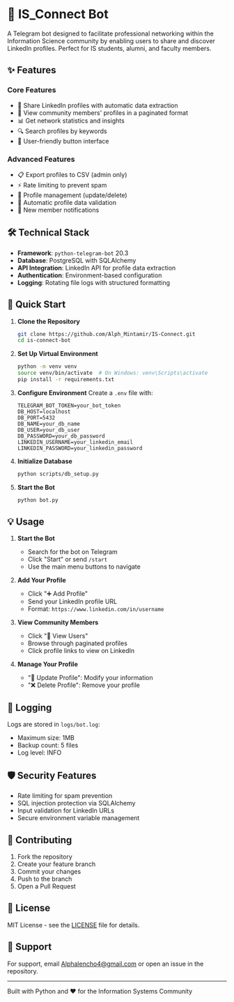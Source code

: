 # 🤖 IS_Connect Bot

A Telegram bot designed to facilitate professional networking within the Information Science community by enabling users to share and discover LinkedIn profiles. Perfect for IS students, alumni, and faculty members.

## ✨ Features

### Core Features

- 🔄 Share LinkedIn profiles with automatic data extraction
- 👥 View community members' profiles in a paginated format
- 📊 Get network statistics and insights
- 🔍 Search profiles by keywords
- 📱 User-friendly button interface

### Advanced Features

- 📋 Export profiles to CSV (admin only)
- ⚡ Rate limiting to prevent spam
- 🔐 Profile management (update/delete)
- 🎯 Automatic profile data validation
- 📢 New member notifications

## 🛠 Technical Stack

- **Framework**: `python-telegram-bot` 20.3
- **Database**: PostgreSQL with SQLAlchemy
- **API Integration**: LinkedIn API for profile data extraction
- **Authentication**: Environment-based configuration
- **Logging**: Rotating file logs with structured formatting

## 🚀 Quick Start

1. **Clone the Repository**

   ```bash
   git clone https://github.com/Alph_Mintamir/IS-Connect.git
   cd is-connect-bot
   ```

2. **Set Up Virtual Environment**

   ```bash
   python -m venv venv
   source venv/bin/activate  # On Windows: venv\Scripts\activate
   pip install -r requirements.txt
   ```

3. **Configure Environment**
   Create a `.env` file with:

   ```env
   TELEGRAM_BOT_TOKEN=your_bot_token
   DB_HOST=localhost
   DB_PORT=5432
   DB_NAME=your_db_name
   DB_USER=your_db_user
   DB_PASSWORD=your_db_password
   LINKEDIN_USERNAME=your_linkedin_email
   LINKEDIN_PASSWORD=your_linkedin_password
   ```

4. **Initialize Database**

   ```bash
   python scripts/db_setup.py
   ```

5. **Start the Bot**
   ```bash
   python bot.py
   ```

## 💡 Usage

1. **Start the Bot**

   - Search for the bot on Telegram
   - Click "Start" or send `/start`
   - Use the main menu buttons to navigate

2. **Add Your Profile**

   - Click "➕ Add Profile"
   - Send your LinkedIn profile URL
   - Format: `https://www.linkedin.com/in/username`

3. **View Community Members**

   - Click "👥 View Users"
   - Browse through paginated profiles
   - Click profile links to view on LinkedIn

4. **Manage Your Profile**
   - "🔄 Update Profile": Modify your information
   - "❌ Delete Profile": Remove your profile

## 📝 Logging

Logs are stored in `logs/bot.log`:

- Maximum size: 1MB
- Backup count: 5 files
- Log level: INFO

## 🛡️ Security Features

- Rate limiting for spam prevention
- SQL injection protection via SQLAlchemy
- Input validation for LinkedIn URLs
- Secure environment variable management

## 🤝 Contributing

1. Fork the repository
2. Create your feature branch
3. Commit your changes
4. Push to the branch
5. Open a Pull Request

## 📄 License

MIT License - see the [LICENSE](LICENSE) file for details.

## 👥 Support

For support, email Alphalencho4@gmail.com or open an issue in the repository.

---

Built with Python and ❤️ for the Information Systems Community
